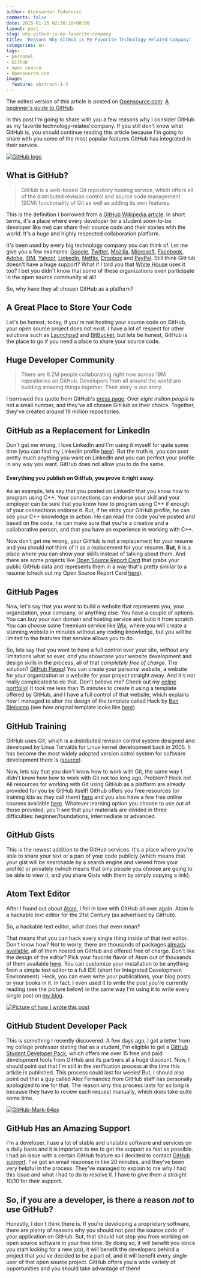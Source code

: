 ```yaml
---
author: Aleksandar Todorović
comments: false
date: 2015-01-25 02:38:10+00:00
layout: post
slug: why-github-is-my-favorite-company
title: 'Reasons Why GitHub is My Favorite Technology-Related Company'
categories: en
tags:
- personal
- GitHub
- open source
- Opensource.com
image:
  feature: abstract-1-3
---
```


The edited version of this article is posted on [Opensource.com](http://opensource.com/): [A beginner's guide to GitHub](http://opensource.com/life/15/2/beginners-guide-github).

In this post I'm going to share with you a few reasons why I consider GitHub as my favorite technology-related company. If you still don't know what GitHub is, you should continue reading this article because I'm going to share with you some of the most popular features GitHub has integrated in their service.

[![GitHub logo](https://aleksandartodorovic.files.wordpress.com/2015/01/github_logo.png?w=300)](https://aleksandartodorovic.files.wordpress.com/2015/01/github_logo.png)


## What is GitHub?




<blockquote>GitHub is a web-based Git repository hosting service, which offers all of the distributed revision control and source code management (SCM) functionality of Git as well as adding its own features.</blockquote>


This is the definition I borrowed from a [GitHub Wikipedia article](https://en.wikipedia.org/wiki/GitHub). In short terms, it's a place where every developer (or a student soon-to-be developer like me) can share their source code and their stories with the world. It's a huge and highly respected collaboration platform.

It's been used by every big technology company you can think of. Let me give you a few examples: [Google](https://github.com/google), [Twitter](https://github.com/twitter), [Mozilla](https://wiki.mozilla.org/Github), [Microsoft](http://microsoft.github.io/), [Facebook](https://code.facebook.com/projects/), [Adobe](http://adobe.github.io/), [IBM](http://ibm.github.io/), [Yahoo!](https://github.com/yahoo), [LinkedIn](https://github.com/linkedin), [Netflix](http://netflix.github.io/), [Dropbox](https://github.com/dropbox) and [PayPal](https://github.com/paypal). Still think GitHub doesn't have a huge support? What if I told you that [White House](https://github.com/WhiteHouse) uses it too? I bet you didn't know that some of these organizations even participate in the open source community at all!

So, why have they all chosen GitHub as a platform?


## A Great Place to Store Your Code


Let's be honest, today, if you're not hosting your source code on GitHub, your open source project does not exist. I have a lot of respect for other solutions such as [Launchpad](http://launchpad.net/) and [BitBucket](https://bitbucket.org/), but lets be honest, GitHub is the place to go if you need a place to share your source code.


## Huge Developer Community




<blockquote>There are 8.2M people collaborating right now across 19M repositories on GitHub. Developers from all around the world are building amazing things together. Their story is our story.</blockquote>


I borrowed this quote from GitHub's [press page](https://github.com/about). Over _eight million people_ is not a small number, and they've all chosen GitHub as their choice. Together, they've created around 19 million repositories.


## GitHub as a Replacement for LinkedIn


Don't get me wrong, I love LinkedIn and I'm using it myself for quite some time (you can find my LinkedIn profile [here](https://www.linkedin.com/in/aleksandartodorovic)). But the truth is, you can post pretty much anything you want on LinkedIn and you can perfect your profile in any way you want. GitHub does not allow you to do the same.


#### Everything you publish on GitHub, you prove it right away.


As an example, lets say that you posted on LinkedIn that you know how to program using C++. Your connections can endorse your skill and your employer can be sure that you know how to program using C++ if enough of your connections endorse it. But, if he visits your GitHub profile, he can see your C++ knowledge in action. He can read the code you've posted and based on the code, he can make sure that you're a creative and a collaborative person, and that you have an experience in working with C++.

Now don't get me wrong, your GitHub is not a replacement for your resume and you should not think of it as a replacement for your resume. **But**, it is a place where you can show your skills instead of talking about them. And there are some projects like [Open Source Report Card](https://osrc.dfm.io/) that grabs your public GitHub data and represents them in a way that's pretty similar to a resume (check out my Open Source Report Card [here](https://osrc.dfm.io/aleksandar-todorovic/)).


## GitHub Pages


Now, let's say that you want to build a website that represents you, your organization, your company, or anything else. You have a couple of options. You can buy your own domain and hosting service and build it from scratch. You can choose some freemium service like [Wix](http://www.wix.com/), where you will create a stunning website in minutes without any coding knowledge, but you will be limited to the features that service allows you to do.

So, lets say that you want to have a full control over your site, _without_ any limitations what so ever, _and_ you showcase your website development and design skills in the process, all of that _completely free of charge_. The solution? [GitHub Pages](https://pages.github.com/)! You can create your personal website, a website for your organization or a website for your project straight away. And it's not really complicated to do that. Don't believe me? Check out my [online portfolio](http://aleksandar-todorovic.github.io/)! It took me less than 15 minutes to create it using a template offered by GitHub, and I have a full control of that website, which explains how I managed to alter the design of the template called Hack by [Ben Bleikamp](https://github.com/bleikamp) (see how original template looks like [here](http://sundaykofax.github.io/baby-legs/)).


## GitHub Training


GitHub uses Git, which is a distributed revision control system designed and developed by Linus Torvalds for Linux kernel development back in 2005. It has become the most widely adopted version cotrol system for software development there is ([source](https://ianskerrett.wordpress.com/2014/06/23/eclipse-community-survey-2014-results/)).

Now, lets say that you don't know how to work with Git, the same way I didn't know how how to work with Git not too long ago. Problem? Heck no! All resources for working with Git using GitHub as a platform are already provided for you by GitHub itself! GitHub offers you free resources (or training kits as they call them) [here](https://training.github.com/kit/) and you also have a few free online courses available [here](https://training.github.com/classes/). Whatever learning option you choose to use out of those provided, you'll see that your materials are divided in three difficulties: beginner/foundations, intermediate or advanced.


## GitHub Gists


This is the newest addition to the GitHub services. It's a place where you're able to share your text or a part of your code publicly (which means that your gist will be searchable by a search engine and viewed from your profile) or privately (which means that only people you choose are going to be able to view it, and you share Gists with them by simply copying a link).


## Atom Text Editor


After I found out about [Atom](https://atom.io/), I fell in love with GitHub all over again. Atom is a hackable text editor for the 21st Century (as advertised by GitHub).

So, a hackable text editor, what does that even mean?

That means that you can hack every single thing inside of that text editor. Don't know how? Not to worry, there are thousands of packages [already available](https://atom.io/packages), all of them hosted on GitHub and offered free of charge. Don't like the design of the editor? Pick your favorite flavor of Atom out of thousands of them available [here](https://atom.io/themes). You can customize your installation to be anything from a simple text editor to a full IDE (short for Integrated Development Environment). Heck, you can even write your publications, your blog posts or your books in it. In fact, I even used it to write the post you're currently reading (see the picture below) in the same way I'm using it to write every single post on [my blog](https://aleksandartodorovic.wordpress.com/).

[![Picture of how I wrote this post](https://aleksandartodorovic.files.wordpress.com/2015/01/screenshot-from-2015-01-25-024501.png?w=300)](https://aleksandartodorovic.files.wordpress.com/2015/01/screenshot-from-2015-01-25-024501.png)


## GitHub Student Developer Pack


This is something I recently discovered. A few days ago, I got a letter from my collage professor stating that as a student, I'm eligible to get a [GitHub Student Developer Pack](https://education.github.com/pack), which offers me over 15 free and paid development tools from GitHub and its partners at a huge discount. Now, I should point out that I'm still in the verification process at the time this article is published. This process could last for weeks! But, I should also point out that a guy called Alex Fernandez from GitHub staff has personally apologized to me for that. The reason why this process lasts for so long is because they have to review each request manually, which does take quite some time.

[![GitHub-Mark-64px](https://aleksandartodorovic.files.wordpress.com/2015/01/github-mark-64px.png)](https://aleksandartodorovic.files.wordpress.com/2015/01/github-mark-64px.png)


## GitHub Has an Amazing Support


I'm a developer. I use a lot of stable and unstable software and services on a daily basis and it is important to me to get the support as fast as possible. I had an issue with a certain GitHub feature so I decided to contact [GitHub support](https://github.com/contact). I've got an email response in like 20 minutes, and they've been very helpful in the process. They've managed to explain to me why I had this issue and what I had to do to resolve it. I have to give them a straight 10/10 for their support.


## So, if you are a developer, is there a reason _not_ to use GitHub?


Honestly, I don't think there is. If you're developing a proprietary software, there are plenty of reasons why you should not post the source code of your application on GitHub. But, that should not stop you from working on open source software in your free time. By doing so, it will benefit you (once you start looking for a new job), it will benefit the developers behind a project that you've decided to be a part of, and it will benefit every single user of that open source project. GitHub offers you a wide variety of opportunities and you should take advantage of them!
